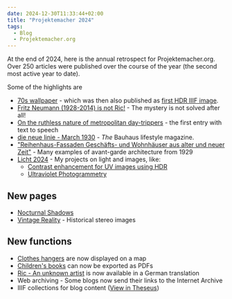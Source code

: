 ```yaml
---
date: 2024-12-30T11:33:44+02:00
title: "Projektemacher 2024"
tags:
  - Blog
  - Projektemacher.org
---
```


At the end of 2024, here is the annual retrospect for Projektemacher.org. Over 250 articles were published over the course of the year (the second most active year to date).
<!--more-->
Some of the highlights are
* [70s wallpaper](https://vorsatzpapier.projektemacher.org/post/tapete-20/) - which was then also published as [first HDR IIIF image](https://christianmahnke.de/en/post/hdr-iiif/).
* [Fritz Neumann (1928-2014) is not Ric!](https://ric-unknownartist.projektemacher.org/post/mystery-again/) - The mystery is not solved after all!
* [On the ruthless nature of metropolitan day-trippers](https://briefsteller.de/post/der-haussekretaer/286/) - the first entry with text to speech
* [die neue linie - March 1930](https://xn--blaufusstlpel-qmb.de/post/die-neue-linie-3-1930/) - *The* Bauhaus lifestyle magazine.
* ["Reihenhaus-Fassaden Geschäfts- und Wohnhäuser aus alter und neuer Zeit"](https://backsteinexpressionismus.projektemacher.org/post/reihenhaus-fassaden/) - Many examples of avant-garde architecture from 1929
* [Licht 2024](https://christianmahnke.de/en/post/licht2024) - My projects on light and images, like:
  * [Contrast enhancement for UV images using HDR](https://christianmahnke.de/en/post/hdr-image-analysis/)
  * [Ultraviolet Photogrammetry](https://christianmahnke.de/en/post/uv-photogrammetry/)


## New pages
* [Nocturnal Shadows](https://schatten.yaapb.projektemacher.org/)
* [Vintage Reality](https://vintagereality.projektemacher.org/) - Historical stereo images

## New functions

* [Clothes hangers](https://xn--kleiderbgel-0hb.xn--blaufusstlpel-qmb.de/map/) are now displayed on a map
* [Children's books](https://xn--kinderbcher-zhb.projektemacher.org/) can now be exported as PDFs
* [Ric - An unknown artist](https://ric-unknownartist.projektemacher.org/) is now available in a German translation
* Web archiving - Some blogs now send their links to the Internet Archive
* IIIF collections for blog content ([View in Theseus](https://theseusviewer.org/?iiif-content=https://projektemacher.org/collection.json))
